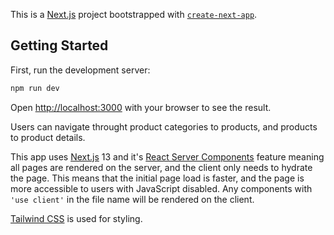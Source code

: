 This is a [Next.js](https://nextjs.org/) project bootstrapped with [`create-next-app`](https://github.com/vercel/next.js/tree/canary/packages/create-next-app).

## Getting Started

First, run the development server:

```bash
npm run dev
```

Open [http://localhost:3000](http://localhost:3000) with your browser to see the result.

Users can navigate throught product categories to products, and products to product details.

This app uses [Next.js](https://nextjs.org/) 13 and it's [React Server Components](https://nextjs.org/docs/advanced-features/react-18/server-components) feature meaning all pages are rendered on the server, and the client only needs to hydrate the page. This means that the initial page load is faster, and the page is more accessible to users with JavaScript disabled. Any components with `'use client'` in the file name will be rendered on the client.

[Tailwind CSS](https://tailwindcss.com/) is used for styling.
